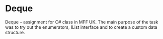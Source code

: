 # Deque
Deque – assignment for C# class in MFF UK. The main purpose of the task was to try out the enumerators, IList interface and to create a
custom data structure.
